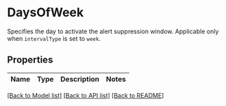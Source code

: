 # DaysOfWeek

Specifies the day to activate the alert suppression window. Applicable only when `intervalType` is set to `week`.

## Properties
Name | Type | Description | Notes
------------ | ------------- | ------------- | -------------

[[Back to Model list]](../README.md#documentation-for-models) [[Back to API list]](../README.md#documentation-for-api-endpoints) [[Back to README]](../README.md)


